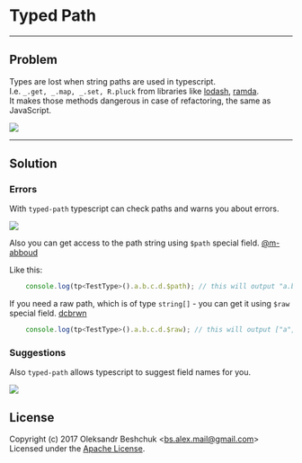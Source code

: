 # Typed Path

---

## Problem

Types are lost when string paths are used in typescript.  
I.e. `_.get, _.map, _.set, R.pluck` from libraries like [lodash](https://lodash.com), [ramda](http://ramdajs.com/).  
It makes those methods dangerous in case of refactoring, the same as JavaScript.  

![](https://res.cloudinary.com/daren64mz/image/upload/v1487457505/string-refactoring_x2tubt.gif)

---

## Solution

### Errors

With `typed-path` typescript can check paths and warns you about errors.

![](http://res.cloudinary.com/daren64mz/image/upload/v1487457505/tp-refactoring_p4byr3.gif)

Also you can get access to the path string using `$path` special field. [@m-abboud](https://github.com/m-abboud)

Like this:
```js
    console.log(tp<TestType>().a.b.c.d.$path); // this will output "a.b.c.d"
```

If you need a raw path, which is of type `string[]` - you can get it using `$raw` special field. [dcbrwn](https://github.com/dcbrwn)
```js
    console.log(tp<TestType>().a.b.c.d.$raw); // this will output ["a", "b", "c", "d"]
```


### Suggestions

Also `typed-path` allows typescript to suggest field names for you.

![](http://res.cloudinary.com/daren64mz/image/upload/v1487458263/tp-suggestions_lg5vnb.gif)

## License

Copyright (c) 2017 Oleksandr Beshchuk <[bs.alex.mail@gmail.com](mailto:bs.alex.mail@gmail.com)>  
Licensed under the [Apache License](http://www.apache.org/licenses/LICENSE-2.0).
